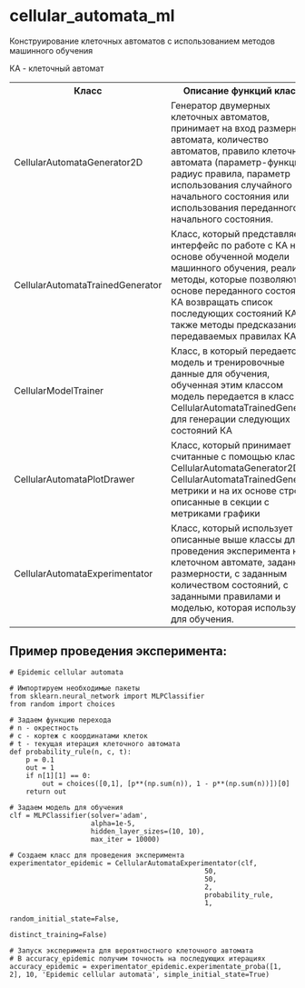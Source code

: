 # cellular_automata_ml

Конструирование клеточных автоматов с использованием методов машинного обучения

КА - клеточный автомат
<table>
    <tr>
        <th>Класс</th>
        <th>Описание функций класса</th>
    </tr>
    <tr>
        <td>CellularAutomataGenerator2D</td>
        <td>Генератор двумерных клеточных автоматов, принимает на вход размерность автомата, количество автоматов,
            правило клеточного автомата (параметр-функция), радиус правила, параметр использования случайного начального
            состояния или использования переданного начального состояния.
        </td>
    </tr>
    <tr>
        <td>CellularAutomataTrainedGenerator</td>
        <td>Класс, который представляет интерфейс по работе с КА на основе обученной модели машинного обучения,
            реализует методы, которые позволяют на основе переданного состояния КА возвращать список последующих
            состояний КА, а также методы предсказания на передаваемых правилах КА.
        </td>
    </tr>
    <tr>
        <td>CellularModelTrainer</td>
        <td>Класс, в который передается модель и тренировочные данные для обучения, обученная этим классом модель
            передается в класс CellularAutomataTrainedGenerator для генерации следующих состояний КА
        </td>
    </tr>
    <tr>
        <td>CellularAutomataPlotDrawer</td>
        <td>Класс, который принимает считанные с помощью классов CellularAutomataGenerator2D и
            CellularAutomataTrainedGenerator метрики и на их основе строит описанные в секции с метриками графики
        </td>
    </tr>
    <tr>
        <td>CellularAutomataExperimentator</td>
        <td>Класс, который использует все описанные выше классы для проведения эксперимента на клеточном автомате,
            заданной размерности, с заданным количеством состояний, с заданными правилами и моделью, которая
            используется для обучения.
        </td>
    </tr>
</table>

## Пример проведения эксперимента:

```
# Epidemic cellular automata

# Импортируем необходимые пакеты
from sklearn.neural_network import MLPClassifier
from random import choices

# Задаем функцию перехода
# n - окрестность
# c - кортеж с координатами клеток
# t - текущая итерация клеточного автомата
def probability_rule(n, c, t):
    p = 0.1
    out = 1
    if n[1][1] == 0:
        out = choices([0,1], [p**(np.sum(n)), 1 - p**(np.sum(n))])[0]
    return out

# Задаем модель для обучения
clf = MLPClassifier(solver='adam',
                    alpha=1e-5, 
                    hidden_layer_sizes=(10, 10), 
                    max_iter = 10000)
                    
# Создаем класс для проведения эксперимента
experimentator_epidemic = CellularAutomataExperimentator(clf,
                                                50,
                                                50,
                                                2,
                                                probability_rule,
                                                1,
                                                random_initial_state=False,
                                                distinct_training=False)

# Запуск эксперимента для вероятностного клеточного автомата
# В accuracy_epidemic получим точность на последующих итерациях
accuracy_epidemic = experimentator_epidemic.experimentate_proba([1, 2], 10, 'Epidemic cellular automata', simple_initial_state=True)
```
